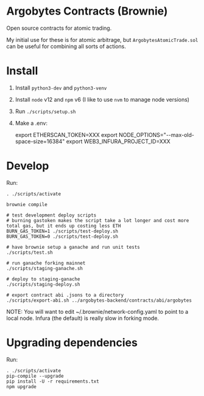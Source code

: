 # Argobytes Contracts (Brownie)

Open source contracts for atomic trading.

My initial use for these is for atomic arbitrage, but `ArgobytesAtomicTrade.sol` can be useful for combining all sorts of actions.


# Install

1. Install `python3-dev` and `python3-venv`
2. Install `node` v12 and `npm` v6 (I like to use `nvm` to manage node versions)
2. Run `./scripts/setup.sh`
3. Make a .env:

    export ETHERSCAN_TOKEN=XXX
    export NODE_OPTIONS="--max-old-space-size=16384"
    export WEB3_INFURA_PROJECT_ID=XXX


# Develop

Run:

    . ./scripts/activate

    brownie compile

    # test development deploy scripts
    # burning gastoken makes the script take a lot longer and cost more total gas, but it ends up costing less ETH
    BURN_GAS_TOKEN=1 ./scripts/test-deploy.sh
    BURN_GAS_TOKEN=0 ./scripts/test-deploy.sh

    # have brownie setup a ganache and run unit tests
    ./scripts/test.sh

    # run ganache forking mainnet 
    ./scripts/staging-ganache.sh

    # deploy to staging-ganache
    ./scripts/staging-deploy.sh

    # export contract abi .jsons to a directory
    ./scripts/export-abi.sh ../argobytes-backend/contracts/abi/argobytes

NOTE: You will want to edit ~/.brownie/network-config.yaml to point to a local node. Infura (the default) is really slow in forking mode.


# Upgrading dependencies

Run:

    . ./scripts/activate
    pip-compile --upgrade
    pip install -U -r requirements.txt
    npm upgrade
